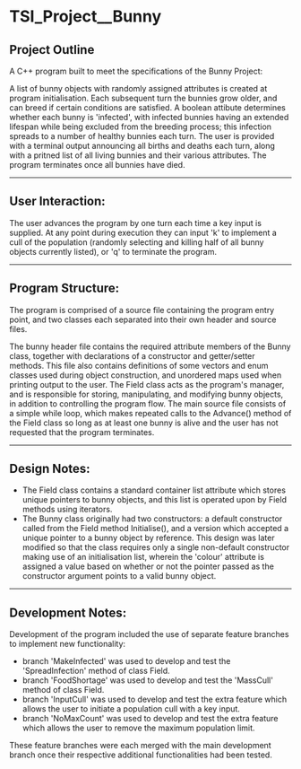 # TSI_Project__Bunny
  
Project Outline 
---------------  
A C++ program built to meet the specifications of the Bunny Project:  
  
A list of bunny objects with randomly assigned attributes is created at program initialisation. Each subsequent turn the bunnies grow older, and can breed if certain conditions are satisfied. A boolean attibute determines whether each bunny is 'infected', with infected bunnies having an extended lifespan while being excluded from the breeding process; this infection spreads to a number of healthy bunnies each turn. The user is provided with a terminal output announcing all births and deaths each turn, along with a pritned list of all living bunnies and their various attributes. The program terminates once all bunnies have died.    
  
--------------------------------------------------------------------  
  
User Interaction:  
-----------------  
The user advances the program by one turn each time a key input is supplied. At any point during execution they can input 'k' to implement a cull of the population (randomly selecting and killing half of all bunny objects currently listed), or 'q' to terminate the program.  
  
--------------------------------------------------------------------  
  
Program Structure:  
------------------  
The program is comprised of a source file containing the program entry point, and two classes each separated into their own header and source files. 
  
The bunny header file contains the required attribute members of the Bunny class, together with declarations of a constructor and getter/setter methods. This file also contains definitions of some vectors and enum classes used during object construction, and unordered maps used when printing output to the user. The Field class acts as the program's manager, and is responsible for storing, manipulating, and modifying bunny objects, in addition to controlling the program flow. The main source file consists of a simple while loop, which makes repeated calls to the Advance() method of the Field class so long as at least one bunny is alive and the user has not requested that the program terminates.  
  
--------------------------------------------------------------------  
  
Design Notes:  
-------------  
- The Field class contains a standard container list attribute which stores unique pointers to bunny objects, and this list is operated upon by Field methods using iterators.  
- The Bunny class originally had two constructors: a default constructor called from the Field method Initialise(), and a version which accepted a unique pointer to a bunny object by reference. This design was later modified so that the class requires only a single non-default constructor making use of an initialisation list, wherein the 'colour' attribute is assigned a value based on whether or not the pointer passed as the constructor argument points to a valid bunny object.  
  
--------------------------------------------------------------------  
  
Development Notes:  
------------------  
Development of the program included the use of separate feature branches to implement new functionality:  
  
- branch 'MakeInfected' was used to develop and test the 'SpreadInfection' method of class Field.  
- branch 'FoodShortage' was used to develop and test the 'MassCull' method of class Field.  
- branch 'InputCull' was used to develop and test the extra feature which allows the user to initiate a population cull with a key input.  
- branch 'NoMaxCount' was used to develop and test the extra feature which allows the user to remove the maximum population limit.  
  
These feature branches were each merged with the main development branch once their respective additional functionalities had been tested. 
